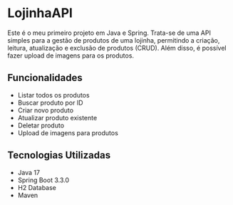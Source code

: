 # LojinhaAPI

Este é o meu primeiro projeto em Java e Spring. Trata-se de uma API simples para a gestão de produtos de uma lojinha, permitindo a criação, leitura, atualização e exclusão de produtos (CRUD). Além disso, é possível fazer upload de imagens para os produtos.

## Funcionalidades

- Listar todos os produtos
- Buscar produto por ID
- Criar novo produto
- Atualizar produto existente
- Deletar produto
- Upload de imagens para produtos

## Tecnologias Utilizadas

- Java 17
- Spring Boot 3.3.0
- H2 Database
- Maven


